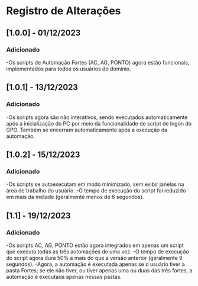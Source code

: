 # Registro de Alterações
## [1.0.0] - 01/12/2023
### Adicionado
-Os scripts de Automação Fortes (AC, AG, PONTO) agora estão funcionais, implementados para todos os usuários do domínio.
## [1.0.1] - 13/12/2023
### Adicionado
-Os scripts agora são não interativos, sendo executados automaticamente após a inicialização do PC por meio da funcionalidade de script de logon do GPO. Também se encerram automaticamente após a execução da automação.
## [1.0.2] - 15/12/2023
### Adicionado
-Os scripts se autoexecutam em modo minimizado, sem exibir janelas na área de trabalho do usuário.
-O tempo de execução do script foi reduzido em mais da metade (geralmente menos de 6 segundos).
## [1.1] - 19/12/2023
### Adicionado
-Os scripts AC, AG, PONTO estão agora integrados em apenas um script que executa todas as três automações de uma vez.
-O tempo de execução do script agora dura 50% a mais do que a versão anterior (geralmente 9 segundos).
-Agora, a automação é executada apenas se o usuário tiver a pasta Fortes; se ele não tiver, ou tiver apenas uma ou duas das três fortes, a automação é executada apenas nessas pastas.
